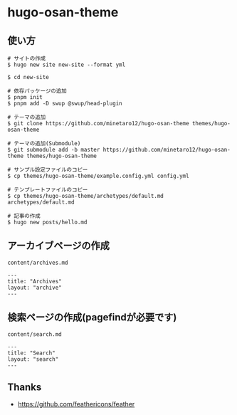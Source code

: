 # hugo-osan-theme

## 使い方
```
# サイトの作成
$ hugo new site new-site --format yml

$ cd new-site

# 依存パッケージの追加
$ pnpm init
$ pnpm add -D swup @swup/head-plugin

# テーマの追加
$ git clone https://github.com/minetaro12/hugo-osan-theme themes/hugo-osan-theme

# テーマの追加(Submodule)
$ git submodule add -b master https://github.com/minetaro12/hugo-osan-theme themes/hugo-osan-theme

# サンプル設定ファイルのコピー
$ cp themes/hugo-osan-theme/example.config.yml config.yml

# テンプレートファイルのコピー
$ cp themes/hugo-osan-theme/archetypes/default.md archetypes/default.md

# 記事の作成
$ hugo new posts/hello.md
```

## アーカイブページの作成

`content/archives.md`

```
---
title: "Archives"
layout: "archive"
---
```

## 検索ページの作成(pagefindが必要です)

`content/search.md`

```
---
title: "Search"
layout: "search"
---
```

## Thanks
- https://github.com/feathericons/feather